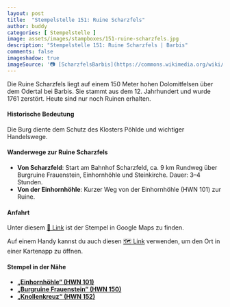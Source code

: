 ```yaml
---
layout: post
title:  "Stempelstelle 151: Ruine Scharzfels"
author: buddy
categories: [ Stempelstelle ]
image: assets/images/stampboxes/151-ruine-scharzfels.jpg
description: "Stempelstelle 151: Ruine Scharzfels | Barbis"
comments: false
imageshadow: true
imageSource: '📷 [ScharzfelsBarbis](https://commons.wikimedia.org/wiki/File:ScharzfelsBarbis.jpg) von <a href="//commons.wikimedia.org/wiki/User:Kassandro" title="User:Kassandro">Kassandro</a> unter Lizenz [CC BY-SA 3.0](https://creativecommons.org/licenses/by-sa/3.0)'
---
```


Die Ruine Scharzfels liegt auf einem 150 Meter hohen Dolomitfelsen über dem Odertal bei Barbis. Sie stammt aus dem 12. Jahrhundert und wurde 1761 zerstört. Heute sind nur noch Ruinen erhalten. 

#### Historische Bedeutung

Die Burg diente dem Schutz des Klosters Pöhlde und wichtiger Handelswege. 

#### Wanderwege zur Ruine Scharzfels

- **Von Scharzfeld**: Start am Bahnhof Scharzfeld, ca. 9 km Rundweg über Burgruine Frauenstein, Einhornhöhle und Steinkirche. Dauer: 3–4 Stunden. 
- **Von der Einhornhöhle**: Kurzer Weg von der Einhornhöhle (HWN 101) zur Ruine. 

#### Anfahrt

Unter diesem [📍 Link](https://www.google.com/maps/dir/?api=1&origin=&destination=51.62885%2C%2010.40893) ist der Stempel in Google Maps zu finden.

<div class="android-only">
  Auf einem Handy kannst du auch diesen 
  <a href="geo:51.62885,10.40893">🗺️ Link</a> 
  verwenden, um den Ort in einer Kartenapp zu öffnen.
  <p></p>
</div>

#### Stempel in der Nähe

- [**„Einhornhöhle“ (HWN 101)**](/stempelstelle-101-einhornhoehle)
- [**„Burgruine Frauenstein“ (HWN 150)**](/stempelstelle-150-grosser-knollen)
- [**„Knollenkreuz“ (HWN 152)**](/stempelstelle-152-knollenkreuz)

